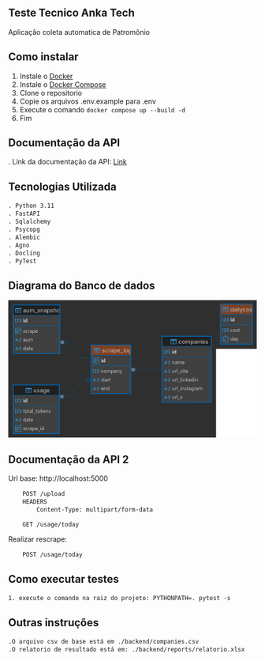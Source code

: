 ## Teste Tecnico Anka Tech

Aplicação coleta automatica de Patromônio

## Como instalar

1. Instale o [Docker](https://docs.docker.com/install/)
2. Instale o [Docker Compose](https://docs.docker.com/compose/install/linux/)
3. Clone o repositorio
4. Copie os arquivos .env.example para .env
5. Execute o comando `docker compose up --build -d`
6. Fim

## Documentação da API

. Link da documentação da API: [Link](https://www.postman.com/cryosat-candidate-18825323/anka-teck/collection/bv3yn6n/anka-tech?action=share&creator=33276918)

## Tecnologias Utilizada

    . Python 3.11
    . FastAPI
    . Sqlalchemy
    . Psycopg
    . Alembic
    . Agno
    . Docling
    . PyTest

## Diagrama do Banco de dados

![Diagrama banco de dado](backend/diagrama_banco_de_dados.png)

## Documentação da API 2

Url base: http://localhost:5000

```http
    POST /upload
    HEADERS
        Content-Type: multipart/form-data
```

```http
    GET /usage/today
```

Realizar rescrape:

```http
    POST /usage/today
```

## Como executar testes

    1. execute o comando na raiz do projeto: PYTHONPATH=. pytest -s

## Outras instruções

    .O arquivo csv de base está em ./backend/companies.csv
    .O relatorio de resultado está em: ./backend/reports/relatorio.xlsx
